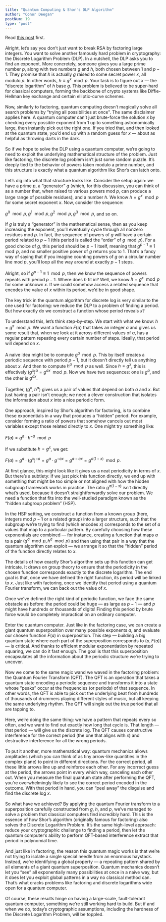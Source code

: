 ```yaml
---
title: "Quantum Computing & Shor's DLP Algorithm"
author: "Conor Deegan"
postNum: 19
type: "post"
---
```


Read [this post](https://conordeegan.dev/posts/qc-shors-factoring) first.
\
\
Alright, let’s say you don’t just want to break RSA by factoring large integers. You want to solve another famously hard problem in cryptography: the Discrete Logarithm Problem (DLP). In a nutshell, the DLP asks you to find an exponent. More concretely, someone gives you a large prime number $p$, along with two numbers $g$ and $h$, both chosen between $1$ and $p-1$. They promise that $h$ is actually $g$ raised to some secret power $x$, all modulo $p$. In other words, $h ≡ g^x \mod p$. Your task is to figure out $x$ — the “discrete logarithm” of $h$ base $g$. This problem is believed to be super-hard for classical computers, forming the backbone of crypto systems like Diffie-Hellman key exchange and certain elliptic-curve schemes.
\
\
Now, similarly to factoring, quantum computing doesn’t magically solve all search problems by "trying all possibilities at once". The same disclaimer applies here. A quantum computer can’t just brute-force the solution $x$ by checking every possible exponent from 1 up to something astronomically large, then instantly pick out the right one. If you tried that, and then looked at the quantum state, you’d end up with a random guess for $x$ — about as helpful as throwing darts in the dark.
\
\
So if we hope to solve the DLP using a quantum computer, we’re going to need to exploit the underlying mathematical structure of the problem. Just like factoring, the discrete log problem isn’t just some random puzzle. It’s deeply tied to the behavior of powers taken modulo a prime number, and this structure is exactly what a quantum algorithm like Shor’s can latch onto.
\
\
Let’s dig into what that structure looks like. Consider the setup again: we have a prime $p$, a “generator” $g$ (which, for this discussion, you can think of as a number that, when raised to various powers mod $p$, can produce a large range of possible residues), and a number $h$. We know $h = g^x \mod p$ for some secret exponent $x$. Now, consider the sequence:
\
\
$g^0 \mod p, g^1 \mod p, g^2 \mod p, g^3 \mod p$, and so on.
\
\
If $g$ is truly a “generator” in the mathematical sense, then as you keep increasing the exponent, you’ll eventually cycle through all nonzero residues mod $p$. In fact, the sequence of powers of $g$ will have a certain period related to $p-1$ (this period is called the “order” of $g \mod p$). For a good choice of $g$, this period should be $p-1$ itself, meaning that $g^{p-1} ≡ 1 \mod p$, and no smaller positive power of $g$ returns you to 1. That’s a fancy way of saying that if you imagine counting powers of $g$ on a circular number line mod $p$, you’ll loop all the way around at exactly $p-1$ steps.
\
\
Alright, so if $g^{p-1} ≡ 1 \mod p$, then we know the sequence of powers repeats with period $p-1$. Where does $h$ fit in? Well, we know $h = g^x \mod p$ for some unknown $x$. If we could somehow access a related sequence that encodes the value of $x$ within its period, we’d be in good shape.
\
\
The key trick in the quantum algorithm for discrete log is very similar to the one used for factoring: we reduce the DLP to a problem of finding a period. But how exactly do we construct a function whose period reveals $x$?
\
\
To understand this, let’s think step-by-step. We start with what we know: $h = g^x \mod p$. We want a function $F(a)$ that takes an integer $a$ and gives us some result that, when we look at it across different values of $a$, has a regular pattern repeating every certain number of steps. Ideally, that period will depend on $x$.
\
\
A naive idea might be to compute $g^a \mod p$. This by itself creates a periodic sequence with period $p-1$, but it doesn’t directly tell us anything about $x$. And then to compute $h^a \mod p$ as well. Since $h = g^x$, this is effectively $(g^x)^a = g^{ax} \mod p$. Now we have two sequences: one is $g^a$, and the other is $g^{ax}$.
\
\
Together, $(g^a, h^a)$ gives us a pair of values that depend on both $a$ and $x$. But just having a pair isn’t enough; we need a clever construction that isolates the information about $x$ into a nice periodic form.
\
\
One approach, inspired by Shor’s algorithm for factoring, is to combine these exponentials in a way that produces a “hidden” period. For example, consider forming a ratio of powers that somehow cancels out most variables except those related directly to $x$. One might try something like:
\
\
$F(a) = g^a \cdot h^{-a} \mod p$
\
\
If we substitute $h = g^x$, we get:
\
\
$F(a) = g^a \cdot (g^x)^{-a} = g^a \cdot g^{-ax} = g^{a - ax} = g^{a(1 - x)} \mod p.$
\
\
At first glance, this might look like it gives us a neat periodicity in terms of $x$. But there’s a subtlety: if we just pick this function directly, we end up with something that might be too simple or not aligned with how the hidden subgroup framework works in practice. The ratio $g^{a(1-x)}$ isn’t directly what’s used, because it doesn’t straightforwardly solve our problem. We need a function that fits into the well-studied paradigm known as the “hidden subgroup problem” (HSP).
\
\
In the HSP setting, we construct a function from a known group (here, integers mod $p-1$ or a related group) into a larger structure, such that the subgroup we’re trying to find (which encodes $x$) corresponds to the set of $a$ values that map to a particular pattern. By carefully choosing how these exponentials are combined — for instance, creating a function that maps $a$ to a pair $(g^a \mod p, h^a \mod p)$ and then using that pair in a way that the quantum algorithm can exploit — we arrange it so that the “hidden” period of the function directly relates to $x$.
\
\
The details of how exactly Shor’s algorithm sets up this function can get intricate. It draws on group theory to ensure that the periodicity in the chosen function corresponds exactly to the discrete logarithm. The end goal is that, once we have defined the right function, its period will be linked to $x$. Just like with factoring, once we identify that period using a quantum Fourier transform, we can back out the value of $x$.
\
\
Once we’ve defined the right kind of periodic function, we face the same obstacle as before: the period could be huge — as large as $p-1$ — and $p$ might have hundreds or thousands of digits! Finding this period by brute force would be completely impractical on an ordinary computer.
\
\
Enter the quantum computer. Just like in the factoring case, we can create a giant quantum superposition over many possible exponents $a$, and evaluate our chosen function $F(a)$ in superposition. This step — building a big quantum state where each part of the superposition corresponds to $(a, F(a))$ — is critical. And thanks to efficient modular exponentiation by repeated squaring, we can do it fast enough. The goal is that this superposition encapsulates all the information about the periodic structure we’re trying to uncover.
\
\
Now we come to the same magic wand we waved in the factoring problem: the Quantum Fourier Transform (QFT). The QFT is an operation that takes a quantum state encoding a periodic sequence and transforms it into a state whose “peaks” occur at the frequencies (or periods) of that sequence. In other words, the QFT is able to pick out the underlying beat from hundreds of thousands of drummers playing different styles of music, but all keeping the same underlying rhythm. The QFT will single out the true period that all are tapping to.
\
\
Here, we’re doing the same thing: we have a pattern that repeats every so often, and we want to find out exactly how long that cycle is. That length — that period — will give us the discrete log. The QFT causes constructive interference for the correct period (the one that aligns with $x$) and destructive interference for all the wrong periods.
\
\
To put it another, more mathematical way: quantum mechanics allows amplitudes (which you can think of as tiny arrow-like quantities in the complex plane) to point in different directions. For the correct period, all these little arrows line up and reinforce each other. For any incorrect guess at the period, the arrows point in every which way, canceling each other out. When you measure the final quantum state after performing the QFT, you’re overwhelmingly likely to see the correct period encoded in the outcome. With that period in hand, you can “peel away” the disguise and find the discrete log $x$.
\
\
So what have we achieved? By applying the quantum Fourier transform to a superposition carefully constructed from $g$, $h$, and $p$, we’ve managed to solve a problem that classical computers find incredibly hard. This is the essence of how Shor’s algorithm (originally famous for factoring) also solves the Discrete Logarithm Problem. It’s the same high-level approach: reduce your cryptographic challenge to finding a period, then let the quantum computer’s ability to perform QFT-based interference extract that period in polynomial time.
\
\
And just like in factoring, the reason this quantum magic works is that we’re not trying to isolate a single special needle from an enormous haystack. Instead, we’re identifying a global property — a repeating pattern shared by all elements of a giant quantum superposition. Quantum mechanics doesn’t let you “see” all exponentially many possibilities at once in a naive way, but it does let you exploit global patterns in a way no classical method can. That’s what cracks problems like factoring and discrete logarithms wide open for a quantum computer.
\
\
Of course, these results hinge on having a large-scale, fault-tolerant quantum computer, something we’re still working hard to build. But if and when we do, today’s cryptographic assumptions, including the hardness of the Discrete Logarithm Problem, will be toppled.